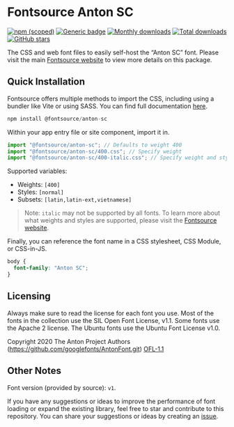 # Fontsource Anton SC

[![npm (scoped)](https://img.shields.io/npm/v/@fontsource/anton-sc?color=brightgreen)](https://www.npmjs.com/package/@fontsource/anton-sc) [![Generic badge](https://img.shields.io/badge/fontsource-passing-brightgreen)](https://github.com/fontsource/fontsource) [![Monthly downloads](https://badgen.net/npm/dm/@fontsource/anton-sc)](https://github.com/fontsource/fontsource) [![Total downloads](https://badgen.net/npm/dt/@fontsource/anton-sc)](https://github.com/fontsource/fontsource) [![GitHub stars](https://img.shields.io/github/stars/fontsource/fontsource.svg?style=social&label=Star)](https://github.com/fontsource/fontsource/stargazers)

The CSS and web font files to easily self-host the “Anton SC” font. Please visit the main [Fontsource website](https://fontsource.org/fonts/anton-sc) to view more details on this package.

## Quick Installation

Fontsource offers multiple methods to import the CSS, including using a bundler like Vite or using SASS. You can find full documentation [here](https://fontsource.org/docs/getting-started/introduction).

```javascript
npm install @fontsource/anton-sc
```

Within your app entry file or site component, import it in.

```javascript
import "@fontsource/anton-sc"; // Defaults to weight 400
import "@fontsource/anton-sc/400.css"; // Specify weight
import "@fontsource/anton-sc/400-italic.css"; // Specify weight and style
```

Supported variables:
- Weights: `[400]`
- Styles: `[normal]`
- Subsets: `[latin,latin-ext,vietnamese]`

> Note: `italic` may not be supported by all fonts. To learn more about what weights and styles are supported, please visit the [Fontsource website](https://fontsource.org/fonts/anton-sc).

Finally, you can reference the font name in a CSS stylesheet, CSS Module, or CSS-in-JS.

```css
body {
  font-family: "Anton SC";
}
```

## Licensing
Always make sure to read the license for each font you use. Most of the fonts in the collection use the SIL Open Font License, v1.1. Some fonts use the Apache 2 license. The Ubuntu fonts use the Ubuntu Font License v1.0.

Copyright 2020 The Anton Project Authors (https://github.com/googlefonts/AntonFont.git)
[OFL-1.1](https://openfontlicense.org)

## Other Notes
Font version (provided by source): `v1`.

If you have any suggestions or ideas to improve the performance of font loading or expand the existing library, feel free to star and contribute to this repository. You can share your suggestions or ideas by creating an [issue](https://github.com/fontsource/fontsource/issues).